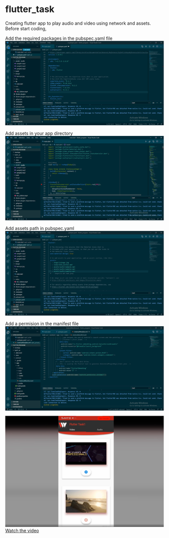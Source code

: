 # flutter_task
Creating flutter app to play audio and video using network and assets. Before start coding, 

Add the required packages in the pubspec.yaml file
![](ss/f1.jpg)

Add assets in your app directory
![](ss/f0.jpg)

Add  assets path in pubspec.yaml 
![](ss/f2.jpg)

Add a permision in the manifest file
![](ss/f3.jpg)

![](ss/flutterT1.jpg)
[Watch the video](https://www.linkedin.com/posts/vikas-verma-4a02b51a2_flutterappdevelopment-task-fluttertraning-activity-6696272818742538240--fuJ)
